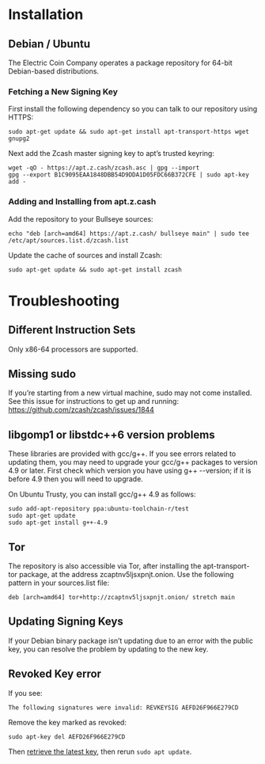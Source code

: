 # Installation

## Debian / Ubuntu

The Electric Coin Company operates a package repository for 64-bit Debian-based distributions.

### Fetching a New Signing Key

First install the following dependency so you can talk to our repository using HTTPS:

```
sudo apt-get update && sudo apt-get install apt-transport-https wget gnupg2
```

Next add the Zcash master signing key to apt’s trusted keyring:

```
wget -qO - https://apt.z.cash/zcash.asc | gpg --import
gpg --export B1C9095EAA1848DBB54D9DDA1D05FDC66B372CFE | sudo apt-key add -
```

### Adding and Installing from apt.z.cash

Add the repository to your Bullseye sources:

```
echo "deb [arch=amd64] https://apt.z.cash/ bullseye main" | sudo tee /etc/apt/sources.list.d/zcash.list
```

Update the cache of sources and install Zcash:

```
sudo apt-get update && sudo apt-get install zcash
```

# Troubleshooting

## Different Instruction Sets

Only x86-64 processors are supported.

## Missing sudo

If you’re starting from a new virtual machine, sudo may not come installed. See this issue for instructions to get up and running: https://github.com/zcash/zcash/issues/1844

## libgomp1 or libstdc++6 version problems

These libraries are provided with gcc/g++. If you see errors related to updating them, you may need to upgrade your gcc/g++ packages to version 4.9 or later. First check which version you have using g++ --version; if it is before 4.9 then you will need to upgrade.

On Ubuntu Trusty, you can install gcc/g++ 4.9 as follows:

```
sudo add-apt-repository ppa:ubuntu-toolchain-r/test
sudo apt-get update
sudo apt-get install g++-4.9
```

## Tor

The repository is also accessible via Tor, after installing the apt-transport-tor package, at the address zcaptnv5ljsxpnjt.onion. Use the following pattern in your sources.list file:

```
deb [arch=amd64] tor+http://zcaptnv5ljsxpnjt.onion/ stretch main
```

## Updating Signing Keys

If your Debian binary package isn’t updating due to an error with the public key, you can resolve the problem by updating to the new key.

## Revoked Key error

If you see:

```
The following signatures were invalid: REVKEYSIG AEFD26F966E279CD
```

Remove the key marked as revoked:

```
sudo apt-key del AEFD26F966E279CD
```

Then [retrieve the latest key](#fetching-a-new-signing-key), then rerun `sudo apt update`.
